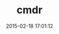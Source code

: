 ---
layout: post
title:  "cmdr"
repo:   "jrobertson/cmdr"
date:   2015-02-18 17:01:12
gemurl: https://github.com/jrobertson/cmdr
---